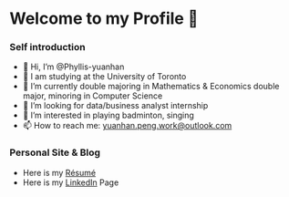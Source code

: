# Welcome to my Profile 👋


### Self introduction
- 👋 Hi, I’m @Phyllis-yuanhan
- 🏫 I am studying at the University of Toronto 
- 🌱 I’m currently double majoring in Mathematics & Economics double major, minoring in Computer Science 
- 💞️ I’m looking for data/business analyst internship
- 👀 I’m interested in playing badminton, singing 
- 📫 How to reach me: yuanhan.peng.work@outlook.com

### Personal Site & Blog
- Here is my [Résumé](https://drive.google.com/file/d/1iS1u0wQJrghqic1NLoDlV1sFSSo-PY8L/view?usp=sharing)
- Here is my [LinkedIn](https://www.linkedin.com/in/yuanhan-peng-82239018a/) Page

<!---
Phyllis-yuanhan/Phyllis-yuanhan is a ✨ special ✨ repository because its `README.md` (this file) appears on your GitHub profile.
You can click the Preview link to take a look at your changes.
--->
